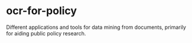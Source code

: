 # ocr-for-policy
Different applications and tools for data mining from documents, primarily for aiding public policy research.
